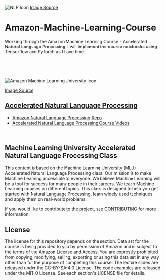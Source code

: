 ![NLP Icon](https://thumbor.forbes.com/thumbor/960x0/https%3A%2F%2Fblogs-images.forbes.com%2Fbernardmarr%2Ffiles%2F2019%2F06%2F5-Amazing-Examples-Of-Natural-Language-Processing-NLP-In-Practice-1200x639.jpg)
[Image Source](https://www.forbes.com/sites/bernardmarr/2019/06/03/5-amazing-examples-of-natural-language-processing-nlp-in-practice/#6dcffc4a1b30)

# Amazon-Machine-Learning-Course
Working through the Amazon Machine Learning Course - Accelerated Natural Language Processing. I will implement the course notebooks
using Tensorflow and PyTorch as I have time.

&nbsp; 

&nbsp;

![Amazon Machine Learning University Icon](https://github.com/Jadams29/Amazon-Machine-Learning-Courses/blob/master/misc/Icons/MLU_Logo.png)

[Image Source](https://github.com/aws-samples/aws-machine-learning-university-accelerated-nlp)
&nbsp;

## [Accelerated Natural Language Processing]()
- [Amazon Natural Language Processing Repo](https://github.com/aws-samples/aws-machine-learning-university-accelerated-nlp)
- [Accelerated Natural Language Processing Course Videos](https://www.youtube.com/playlist?list=PL8P_Z6C4GcuWfAq8Pt6PBYlck4OprHXsw)

&nbsp; 

## Machine Learning University Accelerated Natural Language Processing Class

This content is based on the Machine Learning University (MLU) Accelerated Natural Language Processing class. Our mission is to make Machine Learning accessible to everyone. We believe Machine Learning will be a tool for success for many people in their careers. We teach Machine Learning courses on different topics. This class is designed to help you get started with Natural Language Processing, learn widely used techniques and apply them on real-world problems.

If you would like to contribute to the project, see [CONTRIBUTING](CONTRIBUTING.md) for more information.

## License

The license for this repository depends on the section.  Data set for the course is being provided to you by permission of Amazon and is subject to the terms of the [Amazon License and Access](https://www.amazon.com/gp/help/customer/display.html?nodeId=201909000). You are expressly prohibited from copying, modifying, selling, exporting or using this data set in any way other than for the purpose of completing this course. The lecture slides are released under the CC-BY-SA-4.0 License.  The code examples are released under the MIT-0 License. See each section's LICENSE file for details.
